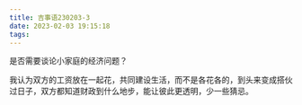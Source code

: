 ```yaml
---
title: 吉事语230203-3
date: 2023-02-03 19:15:18
tags:
---
```




是否需要谈论小家庭的经济问题？

我认为双方的工资放在一起花，共同建设生活，而不是各花各的，到头来变成搭伙过日子，双方都知道财政到什么地步，能让彼此更透明，少一些猜忌。
